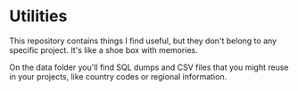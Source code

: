Utilities
=========
This repository contains things I find useful, but they don't belong to any specific project. It's like a shoe box with memories.

On the data folder you'll find SQL dumps and CSV files that you might reuse in your projects, like country codes or regional information.
